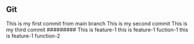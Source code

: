 ## Git
This is my first commit from main branch
This is my second commit
This is my third commit
#########
This is feature-1
this is feature-1 fuction-1
this is feature-1 function-2
